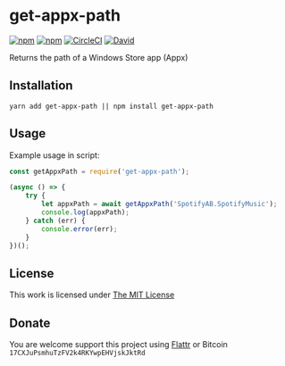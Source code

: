 # get-appx-path

[![npm](https://flat.badgen.net/npm/license/get-appx-path)](https://www.npmjs.org/package/get-appx-path)
[![npm](https://flat.badgen.net/npm/v/get-appx-path)](https://www.npmjs.org/package/get-appx-path)
[![CircleCI](https://flat.badgen.net/circleci/github/idleberg/node-get-appx-path)](https://circleci.com/gh/idleberg/node-get-appx-path)
[![David](https://flat.badgen.net/david/dev/idleberg/node-get-appx-path)](https://david-dm.org/idleberg/node-get-appx-path?type=dev)

Returns the path of a Windows Store app (Appx)

## Installation

`yarn add get-appx-path || npm install get-appx-path`

## Usage

Example usage in script:

```js
const getAppxPath = require('get-appx-path');

(async () => {
    try {
        let appxPath = await getAppxPath('SpotifyAB.SpotifyMusic');
        console.log(appxPath);
    } catch (err) {
        console.error(err);
    }
})();
```

## License

This work is licensed under [The MIT License](https://opensource.org/licenses/MIT)

## Donate

You are welcome support this project using [Flattr](https://flattr.com/submit/auto?user_id=idleberg&url=https://github.com/idleberg/node-get-appx-path) or Bitcoin `17CXJuPsmhuTzFV2k4RKYwpEHVjskJktRd`

